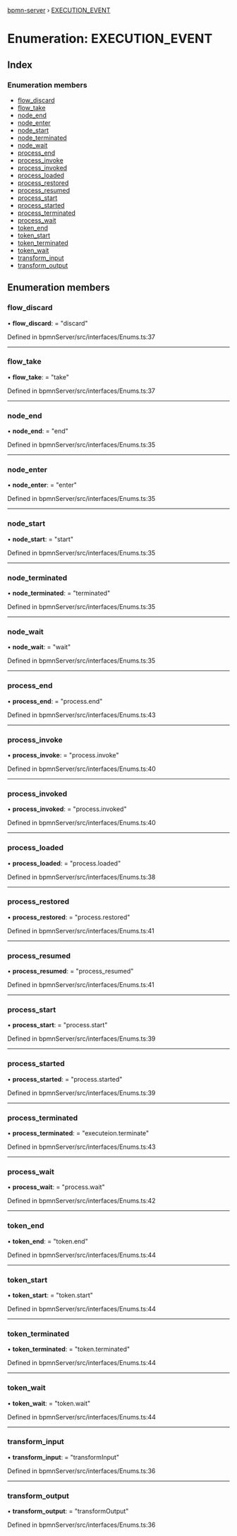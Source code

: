 [bpmn-server](../README.md) › [EXECUTION_EVENT](execution_event.md)

# Enumeration: EXECUTION_EVENT

## Index

### Enumeration members

* [flow_discard](execution_event.md#flow_discard)
* [flow_take](execution_event.md#flow_take)
* [node_end](execution_event.md#node_end)
* [node_enter](execution_event.md#node_enter)
* [node_start](execution_event.md#node_start)
* [node_terminated](execution_event.md#node_terminated)
* [node_wait](execution_event.md#node_wait)
* [process_end](execution_event.md#process_end)
* [process_invoke](execution_event.md#process_invoke)
* [process_invoked](execution_event.md#process_invoked)
* [process_loaded](execution_event.md#process_loaded)
* [process_restored](execution_event.md#process_restored)
* [process_resumed](execution_event.md#process_resumed)
* [process_start](execution_event.md#process_start)
* [process_started](execution_event.md#process_started)
* [process_terminated](execution_event.md#process_terminated)
* [process_wait](execution_event.md#process_wait)
* [token_end](execution_event.md#token_end)
* [token_start](execution_event.md#token_start)
* [token_terminated](execution_event.md#token_terminated)
* [token_wait](execution_event.md#token_wait)
* [transform_input](execution_event.md#transform_input)
* [transform_output](execution_event.md#transform_output)

## Enumeration members

###  flow_discard

• **flow_discard**: = "discard"

Defined in bpmnServer/src/interfaces/Enums.ts:37

___

###  flow_take

• **flow_take**: = "take"

Defined in bpmnServer/src/interfaces/Enums.ts:37

___

###  node_end

• **node_end**: = "end"

Defined in bpmnServer/src/interfaces/Enums.ts:35

___

###  node_enter

• **node_enter**: = "enter"

Defined in bpmnServer/src/interfaces/Enums.ts:35

___

###  node_start

• **node_start**: = "start"

Defined in bpmnServer/src/interfaces/Enums.ts:35

___

###  node_terminated

• **node_terminated**: = "terminated"

Defined in bpmnServer/src/interfaces/Enums.ts:35

___

###  node_wait

• **node_wait**: = "wait"

Defined in bpmnServer/src/interfaces/Enums.ts:35

___

###  process_end

• **process_end**: = "process.end"

Defined in bpmnServer/src/interfaces/Enums.ts:43

___

###  process_invoke

• **process_invoke**: = "process.invoke"

Defined in bpmnServer/src/interfaces/Enums.ts:40

___

###  process_invoked

• **process_invoked**: = "process.invoked"

Defined in bpmnServer/src/interfaces/Enums.ts:40

___

###  process_loaded

• **process_loaded**: = "process.loaded"

Defined in bpmnServer/src/interfaces/Enums.ts:38

___

###  process_restored

• **process_restored**: = "process.restored"

Defined in bpmnServer/src/interfaces/Enums.ts:41

___

###  process_resumed

• **process_resumed**: = "process_resumed"

Defined in bpmnServer/src/interfaces/Enums.ts:41

___

###  process_start

• **process_start**: = "process.start"

Defined in bpmnServer/src/interfaces/Enums.ts:39

___

###  process_started

• **process_started**: = "process.started"

Defined in bpmnServer/src/interfaces/Enums.ts:39

___

###  process_terminated

• **process_terminated**: = "executeion.terminate"

Defined in bpmnServer/src/interfaces/Enums.ts:43

___

###  process_wait

• **process_wait**: = "process.wait"

Defined in bpmnServer/src/interfaces/Enums.ts:42

___

###  token_end

• **token_end**: = "token.end"

Defined in bpmnServer/src/interfaces/Enums.ts:44

___

###  token_start

• **token_start**: = "token.start"

Defined in bpmnServer/src/interfaces/Enums.ts:44

___

###  token_terminated

• **token_terminated**: = "token.terminated"

Defined in bpmnServer/src/interfaces/Enums.ts:44

___

###  token_wait

• **token_wait**: = "token.wait"

Defined in bpmnServer/src/interfaces/Enums.ts:44

___

###  transform_input

• **transform_input**: = "transformInput"

Defined in bpmnServer/src/interfaces/Enums.ts:36

___

###  transform_output

• **transform_output**: = "transformOutput"

Defined in bpmnServer/src/interfaces/Enums.ts:36
